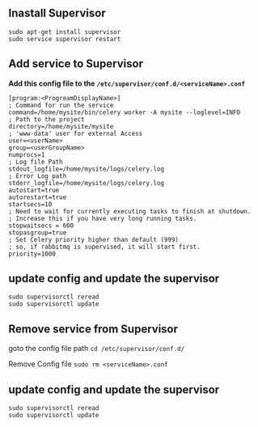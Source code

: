 ## Inastall Supervisor
```
sudo apt-get install supervisor
sudo service supervisor restart
```

## Add service to Supervisor

__Add this config file to the `/etc/supervisor/conf.d/<serviceName>.conf`__
```
[program:<ProgreamDisplayName>]
; Command for run the service
command=/home/mysite/bin/celery worker -A mysite --loglevel=INFO
; Path to the project
directory=/home/mysite/mysite
; 'www-data' user for external Access
user=<userName>
group=<userGroupName>
numprocs=1
; Log file Path
stdout_logfile=/home/mysite/logs/celery.log
; Error Log path
stderr_logfile=/home/mysite/logs/celery.log
autostart=true
autorestart=true
startsecs=10
; Need to wait for currently executing tasks to finish at shutdown.
; Increase this if you have very long running tasks.
stopwaitsecs = 600
stopasgroup=true
; Set Celery priority higher than default (999)
; so, if rabbitmq is supervised, it will start first.
priority=1000
```
	
## update config and update the supervisor
	
```
sudo supervisorctl reread
sudo supervisorctl update
```

## Remove service from Supervisor

goto the config file path
`cd /etc/supervisor/conf.d/`

Remove Config file
`sudo rm <serviceName>.conf`

## update config and update the supervisor
```
sudo supervisorctl reread
sudo supervisorctl update
```


